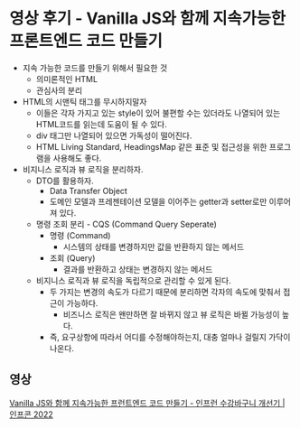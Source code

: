 # 영상 후기 - Vanilla JS와 함께 지속가능한 프론트엔드 코드 만들기

- 지속 가능한 코드를 만들기 위해서 필요한 것
    - 의미론적인 HTML
    - 관심사의 분리
- HTML의 시맨틱 태그를 무시하지말자
    - 이들은 각자 가지고 있는 style이 있어 불편할 수는 있더라도 나열되어 있는 HTML코드를 읽는데 도움이 될 수 있다.
    - div 태그만 나열되어 있으면 가독성이 떨어진다.
    - HTML Living Standard, HeadingsMap 같은 표준 및 접근성을 위한 프로그램을 사용해도 좋다.
- 비지니스 로직과 뷰 로직을 분리하자.
    - DTO를 활용하자.
        - Data Transfer Object
        - 도메인 모델과 프레젠테이션 모델을 이어주는 getter과 setter로만 이루어져 있다.
    - 명령 조회 분리 - CQS (Command Query Seperate)
        - 명령 (Command)
            - 시스템의 상태를 변경하지만 값을 반환하지 않는 메서드
        - 조회 (Query)
            - 결과를 반환하고 상태는 변경하지 않는 메서드
    - 비지니스 로직과 뷰 로직을 독립적으로 관리할 수 있게 된다.
        - 두 가지는 변경의 속도가 다르기 때문에 분리하면 각자의 속도에 맞춰서 접근이 가능하다.
            - 비즈니스 로직은 왠만하면 잘 바뀌지 않고 뷰 로직은 바뀔 가능성이 높다.
        - 즉, 요구상항에 따라서 어디를 수정해야하는지, 대충 얼마나 걸릴지 가닥이 나온다.


## 영상
[Vanilla JS와 함께 지속가능한 프런트엔드 코드 만들기 - 인프런 수강바구니 개선기 | 인프콘 2022](https://youtu.be/K1lKgxeXDrs)